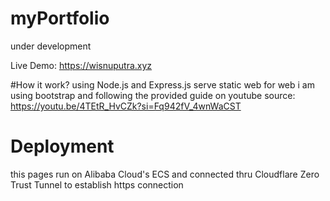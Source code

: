 # myPortfolio
under development

Live Demo: https://wisnuputra.xyz

#How it work?
using Node.js and Express.js serve static web
for web i am using bootstrap and following the provided guide on youtube
source: https://youtu.be/4TEtR_HvCZk?si=Fq942fV_4wnWaCST

# Deployment
this pages run on Alibaba Cloud's ECS and connected thru Cloudflare Zero Trust Tunnel to establish https connection
